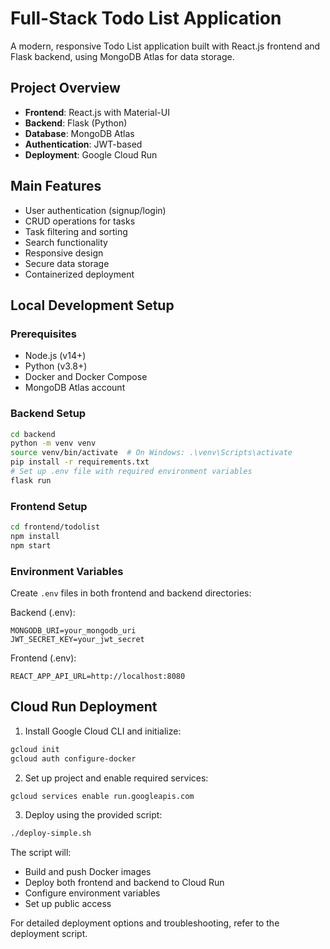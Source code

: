 # Full-Stack Todo List Application

A modern, responsive Todo List application built with React.js frontend and Flask backend, using MongoDB Atlas for data storage.

## Project Overview
- **Frontend**: React.js with Material-UI
- **Backend**: Flask (Python)
- **Database**: MongoDB Atlas
- **Authentication**: JWT-based
- **Deployment**: Google Cloud Run

## Main Features
- User authentication (signup/login)
- CRUD operations for tasks
- Task filtering and sorting
- Search functionality
- Responsive design
- Secure data storage
- Containerized deployment

## Local Development Setup

### Prerequisites
- Node.js (v14+)
- Python (v3.8+)
- Docker and Docker Compose
- MongoDB Atlas account

### Backend Setup
```bash
cd backend
python -m venv venv
source venv/bin/activate  # On Windows: .\venv\Scripts\activate
pip install -r requirements.txt
# Set up .env file with required environment variables
flask run
```

### Frontend Setup
```bash
cd frontend/todolist
npm install
npm start
```

### Environment Variables
Create `.env` files in both frontend and backend directories:

Backend (.env):
```
MONGODB_URI=your_mongodb_uri
JWT_SECRET_KEY=your_jwt_secret
```

Frontend (.env):
```
REACT_APP_API_URL=http://localhost:8080
```

## Cloud Run Deployment

1. Install Google Cloud CLI and initialize:
```bash
gcloud init
gcloud auth configure-docker
```

2. Set up project and enable required services:
```bash
gcloud services enable run.googleapis.com
```

3. Deploy using the provided script:
```bash
./deploy-simple.sh
```

The script will:
- Build and push Docker images
- Deploy both frontend and backend to Cloud Run
- Configure environment variables
- Set up public access

For detailed deployment options and troubleshooting, refer to the deployment script. 